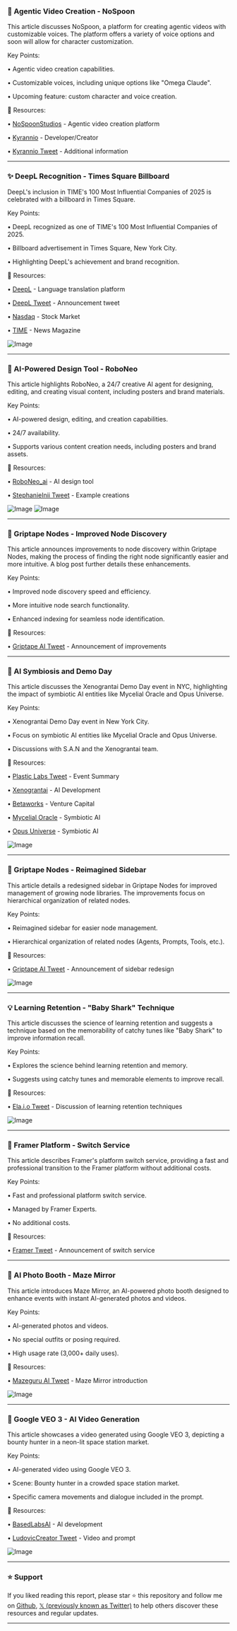 ### 🚀 Agentic Video Creation - NoSpoon

This article discusses NoSpoon, a platform for creating agentic videos with customizable voices.  The platform offers a variety of voice options and soon will allow for character customization.

Key Points:

• Agentic video creation capabilities.


• Customizable voices, including unique options like "Omega Claude".


• Upcoming feature: custom character and voice creation.


🔗 Resources:

• [NoSpoonStudios](https://x.com/NoSpoonStudios) - Agentic video creation platform


• [Kyrannio](https://x.com/Kyrannio) -  Developer/Creator


• [Kyrannio Tweet](https://x.com/Kyrannio/status/1938702323775348787) - Additional information


---
### ✨ DeepL Recognition - Times Square Billboard

DeepL's inclusion in TIME's 100 Most Influential Companies of 2025 is celebrated with a billboard in Times Square.

Key Points:

• DeepL recognized as one of TIME's 100 Most Influential Companies of 2025.


•  Billboard advertisement in Times Square, New York City.


• Highlighting DeepL's achievement and brand recognition.



🔗 Resources:

• [DeepL](https://x.com/DeepLcom) - Language translation platform


• [DeepL Tweet](https://x.com/DeepLcom/status/1938644027550679131) - Announcement tweet


• [Nasdaq](https://x.com/Nasdaq) - Stock Market


• [TIME](https://x.com/TIME) - News Magazine


![Image](https://pbs.twimg.com/media/GudyWOjWAAAQVM8?format=jpg&name=small)

---
### 🤖 AI-Powered Design Tool - RoboNeo

This article highlights RoboNeo, a 24/7 creative AI agent for designing, editing, and creating visual content, including posters and brand materials.

Key Points:

•  AI-powered design, editing, and creation capabilities.


• 24/7 availability.


• Supports various content creation needs, including posters and brand assets.



🔗 Resources:

• [RoboNeo_ai](https://x.com/RoboNeo_ai) - AI design tool


• [StephanieInii Tweet](https://x.com/StephanieInii/status/1938541309062504574) -  Example creations


![Image](https://pbs.twimg.com/amplify_video_thumb/1938540726238806016/img/4JZ1meNyHGLxFe-2.jpg)
![Image](https://pbs.twimg.com/amplify_video_thumb/1938507559301742592/img/5C6-JavnqYZKvrjp?format=jpg&name=240x240)

---
### 🤖 Griptape Nodes - Improved Node Discovery

This article announces improvements to node discovery within Griptape Nodes, making the process of finding the right node significantly easier and more intuitive.  A blog post further details these enhancements.

Key Points:

•  Improved node discovery speed and efficiency.


• More intuitive node search functionality.


• Enhanced indexing for seamless node identification.


🔗 Resources:

• [Griptape AI Tweet](https://x.com/griptapeai/status/1938368462381830592) - Announcement of improvements


---
### 🤖 AI Symbiosis and Demo Day

This article discusses the Xenograntai Demo Day event in NYC, highlighting the impact of symbiotic AI entities like Mycelial Oracle and Opus Universe.

Key Points:

•  Xenograntai Demo Day event in New York City.


•  Focus on symbiotic AI entities like Mycelial Oracle and Opus Universe.


•  Discussions with S.A.N and the Xenograntai team.



🔗 Resources:

• [Plastic Labs Tweet](https://x.com/CrypticCarola/status/1938281606763978820) - Event Summary


• [Xenograntai](https://x.com/xenograntai) - AI Development


• [Betaworks](https://x.com/betaworks) - Venture Capital


• [Mycelial Oracle](https://x.com/MycelialOracle) - Symbiotic AI


• [Opus Universe](https://x.com/opus_universe) - Symbiotic AI


![Image](https://pbs.twimg.com/ext_tw_video_thumb/1938281538333896704/pu/img/Xp3jha3HYOpcKuRk.jpg)

---
### 🤖 Griptape Nodes - Reimagined Sidebar

This article details a redesigned sidebar in Griptape Nodes for improved management of growing node libraries.  The improvements focus on hierarchical organization of related nodes.

Key Points:

• Reimagined sidebar for easier node management.


• Hierarchical organization of related nodes (Agents, Prompts, Tools, etc.).



🔗 Resources:

• [Griptape AI Tweet](https://x.com/griptapeai/status/1938366472931438696) -  Announcement of sidebar redesign


![Image](https://pbs.twimg.com/amplify_video_thumb/1938366411388424192/img/j1HEY89NXvAsApTs.jpg)


---
### 💡 Learning Retention - "Baby Shark" Technique

This article discusses the science of learning retention and suggests a technique based on the memorability of catchy tunes like "Baby Shark" to improve information recall.

Key Points:

• Explores the science behind learning retention and memory.


• Suggests using catchy tunes and memorable elements to improve recall.



🔗 Resources:

• [Ela.i.o Tweet](https://x.com/elai__io/status/1938251013216993754) -  Discussion of learning retention techniques


![Image](https://pbs.twimg.com/media/GuYNBgyXYAA3Rfr?format=jpg&name=small)

---
### 🚀 Framer Platform - Switch Service

This article describes Framer's platform switch service, providing a fast and professional transition to the Framer platform without additional costs.

Key Points:

•  Fast and professional platform switch service.


•  Managed by Framer Experts.


•  No additional costs.


🔗 Resources:

• [Framer Tweet](https://x.com/framer/status/1938248908049977382) -  Announcement of switch service


---
### 🚀 AI Photo Booth - Maze Mirror

This article introduces Maze Mirror, an AI-powered photo booth designed to enhance events with instant AI-generated photos and videos.

Key Points:

• AI-generated photos and videos.


• No special outfits or posing required.


• High usage rate (3,000+ daily uses).


🔗 Resources:

• [Mazeguru AI Tweet](https://x.com/mazeguru_ai/status/1938127491887181993) -  Maze Mirror introduction


![Image](https://pbs.twimg.com/amplify_video_thumb/1938126934925623296/img/prykj1X4VydqdngR.jpg)

---
### 🤖 Google VEO 3 - AI Video Generation

This article showcases a video generated using Google VEO 3, depicting a bounty hunter in a neon-lit space station market.

Key Points:

•  AI-generated video using Google VEO 3.


•  Scene: Bounty hunter in a crowded space station market.


•  Specific camera movements and dialogue included in the prompt.



🔗 Resources:

• [BasedLabsAI](https://x.com/BasedLabsAI) - AI development


• [LudovicCreator Tweet](https://x.com/LudovicCreator/status/1938073497600659684) - Video and prompt


![Image](https://pbs.twimg.com/ext_tw_video_thumb/1938073481217753088/pu/img/9ltwhV--tWhhG7H3.jpg)


---

### ⭐️ Support

If you liked reading this report, please star ⭐️ this repository and follow me on [Github](https://github.com/Drix10), [𝕏 (previously known as Twitter)](https://x.com/DRIX_10_) to help others discover these resources and regular updates.

---